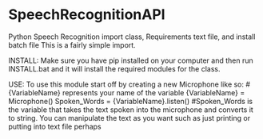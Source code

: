# SpeechRecognitionAPI
Python Speech Recognition import class, Requirements text file, and install batch file
This is a fairly simple import.

INSTALL:
Make sure you have pip installed on your computer and then run INSTALL.bat and it will install the required modules for the class.

USE:
To use this module start off by creating a new Microphone like so:
    #{VariableName} represents your name of the variable
    {VariableName} = Microphone()
    Spoken_Words = {VariableName}.listen()
    #Spoken_Words is the variable that takes the text spoken into the microphone and converts it to string. You can manipulate the text as you want such as just printing or putting into text file perhaps
